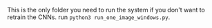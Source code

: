 This is the only folder you need to run the system if you don't want to retrain the CNNs. run `python3 run_one_image_windows.py`.
